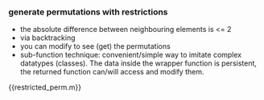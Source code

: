 ### generate permutations with restrictions
- the absolute difference between neighbouring elements is <= 2
- via backtracking
- you can modify to see (get) the permutations
- sub-function technique: convenient/simple way to imitate 
complex datatypes (classes). The data inside the wrapper function 
is persistent, the returned function can/will access and modify them.

{{restricted_perm.m}}

